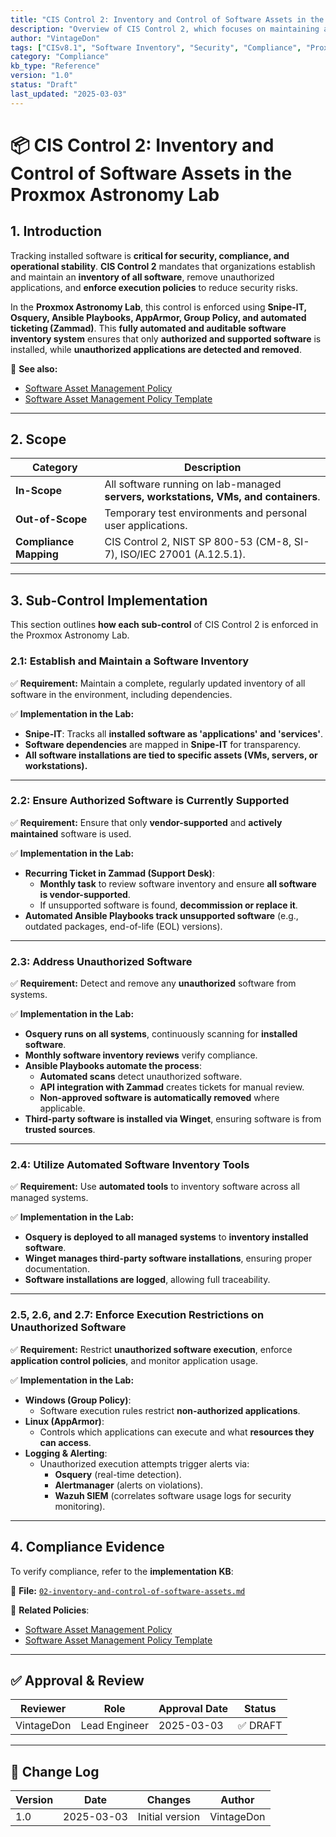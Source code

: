 ```yaml
---
title: "CIS Control 2: Inventory and Control of Software Assets in the Proxmox Astronomy Lab"
description: "Overview of CIS Control 2, which focuses on maintaining an inventory of software assets, ensuring only authorized and supported software is used, and mitigating security risks associated with unauthorized applications."
author: "VintageDon"
tags: ["CISv8.1", "Software Inventory", "Security", "Compliance", "Proxmox", "Asset Management"]
category: "Compliance"
kb_type: "Reference"
version: "1.0"
status: "Draft"
last_updated: "2025-03-03"
---
```


# **📦 CIS Control 2: Inventory and Control of Software Assets in the Proxmox Astronomy Lab**

## **1. Introduction**

Tracking installed software is **critical for security, compliance, and operational stability**. **CIS Control 2** mandates that organizations establish and maintain an **inventory of all software**, remove unauthorized applications, and **enforce execution policies** to reduce security risks.

In the **Proxmox Astronomy Lab**, this control is enforced using **Snipe-IT, Osquery, Ansible Playbooks, AppArmor, Group Policy, and automated ticketing (Zammad)**. This **fully automated and auditable software inventory system** ensures that only **authorized and supported software** is installed, while **unauthorized applications are detected and removed**.

📌 **See also:**  

- [Software Asset Management Policy](../cisv81-controls/cisv81-02-software-asset-management-policy.md)  
- [Software Asset Management Policy Template](../cisv81-policy-templates/cisv81-02-inventory-and-control-of-software-assets-template.md)  

---

## **2. Scope**

| **Category**  | **Description** |
|--------------|----------------|
| **In-Scope** | All software running on lab-managed **servers, workstations, VMs, and containers**. |
| **Out-of-Scope** | Temporary test environments and personal user applications. |
| **Compliance Mapping** | CIS Control 2, NIST SP 800-53 (CM-8, SI-7), ISO/IEC 27001 (A.12.5.1). |

---

## **3. Sub-Control Implementation**

This section outlines **how each sub-control** of CIS Control 2 is enforced in the Proxmox Astronomy Lab.

### **2.1: Establish and Maintain a Software Inventory**

✅ **Requirement:** Maintain a complete, regularly updated inventory of all software in the environment, including dependencies.

✅ **Implementation in the Lab:**

- **Snipe-IT**: Tracks all **installed software as 'applications' and 'services'**.
- **Software dependencies** are mapped in **Snipe-IT** for transparency.
- **All software installations are tied to specific assets (VMs, servers, or workstations).**

---

### **2.2: Ensure Authorized Software is Currently Supported**

✅ **Requirement:** Ensure that only **vendor-supported** and **actively maintained** software is used.

✅ **Implementation in the Lab:**

- **Recurring Ticket in Zammad (Support Desk)**:
  - **Monthly task** to review software inventory and ensure **all software is vendor-supported**.
  - If unsupported software is found, **decommission or replace it**.
- **Automated Ansible Playbooks track unsupported software** (e.g., outdated packages, end-of-life (EOL) versions).

---

### **2.3: Address Unauthorized Software**

✅ **Requirement:** Detect and remove any **unauthorized** software from systems.

✅ **Implementation in the Lab:**

- **Osquery runs on all systems**, continuously scanning for **installed software**.
- **Monthly software inventory reviews** verify compliance.
- **Ansible Playbooks automate the process**:
  - **Automated scans** detect unauthorized software.
  - **API integration with Zammad** creates tickets for manual review.
  - **Non-approved software is automatically removed** where applicable.
- **Third-party software is installed via Winget**, ensuring software is from **trusted sources**.

---

### **2.4: Utilize Automated Software Inventory Tools**

✅ **Requirement:** Use **automated tools** to inventory software across all managed systems.

✅ **Implementation in the Lab:**

- **Osquery is deployed to all managed systems** to **inventory installed software**.
- **Winget manages third-party software installations**, ensuring proper documentation.
- **Software installations are logged**, allowing full traceability.

---

### **2.5, 2.6, and 2.7: Enforce Execution Restrictions on Unauthorized Software**

✅ **Requirement:** Restrict **unauthorized software execution**, enforce **application control policies**, and monitor application usage.

✅ **Implementation in the Lab:**

- **Windows (Group Policy)**:  
  - Software execution rules restrict **non-authorized applications**.
- **Linux (AppArmor)**:  
  - Controls which applications can execute and what **resources they can access**.
- **Logging & Alerting**:  
  - Unauthorized execution attempts trigger alerts via:
    - **Osquery** (real-time detection).
    - **Alertmanager** (alerts on violations).
    - **Wazuh SIEM** (correlates software usage logs for security monitoring).

---

## **4. Compliance Evidence**

To verify compliance, refer to the **implementation KB**:

📜 **File:** [`02-inventory-and-control-of-software-assets.md`](../docs/compliance-security/cisv8/2/)  

📌 **Related Policies**:  

- [Software Asset Management Policy](../cisv81-controls/cisv81-02-software-asset-management-policy.md)  
- [Software Asset Management Policy Template](../cisv81-policy-templates/cisv81-02-inventory-and-control-of-software-assets-template.md)  

---

## **✅ Approval & Review**

| **Reviewer** | **Role** | **Approval Date** | **Status** |
|-------------|---------|------------------|------------|
| VintageDon | Lead Engineer | 2025-03-03 | ✅ DRAFT |

---

## **📜 Change Log**

| **Version** | **Date** | **Changes** | **Author** |
|------------|---------|-------------|------------|
| 1.0 | 2025-03-03 | Initial version | VintageDon |
